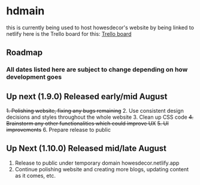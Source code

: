 # hdmain

this is currently being used to host howesdecor's website by being linked to netlify
here is the Trello board for this: [Trello board](https://trello.com/b/YrxJq3GR/howesdecor)

## Roadmap
### All dates listed here are subject to change depending on how development goes

## Up next (1.9.0) Released early/mid August
~~1. Polishing website, fixing any bugs remaining~~
2. Use consistent design decisions and styles throughout the whole website
3. Clean up CSS code
~~4. Brainstorm any other functionalities which could improve UX~~
~~5. UI improvements~~
6. Prepare release to public

## Up Next (1.10.0) Released mid/late August
1. Release to public under temporary domain howesdecor.netlify.app
2. Continue polishing website and creating more blogs, updating content as it comes, etc.
   
